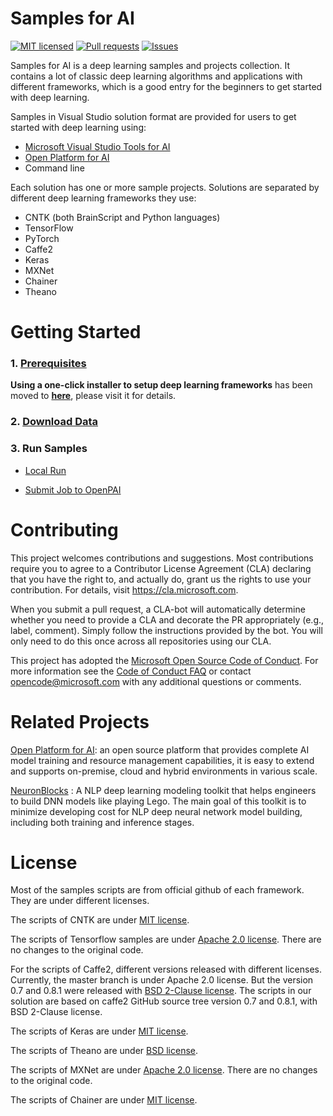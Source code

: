 # Samples for AI

[![MIT licensed](https://img.shields.io/badge/license-MIT-yellow.svg)](https://github.com/Microsoft/samples-for-ai/blob/master/LICENSE)
[![Pull requests](https://img.shields.io/github/issues-pr-raw/Microsoft/samples-for-ai.svg)](https://github.com/Microsoft/samples-for-ai/pulls?q=is%3Aopen+is%3Apr)
[![Issues](https://img.shields.io/github/issues-raw/Microsoft/samples-for-ai.svg)](https://github.com/Microsoft/samples-for-ai/issues?q=is%3Aopen+is%3Aissue)

Samples for AI is a deep learning samples and projects collection. It contains a lot of classic deep learning algorithms and applications with different frameworks, which is a good entry for the beginners to get started with deep learning.

Samples in Visual Studio solution format are provided for users to get started with deep learning using:
- [Microsoft Visual Studio Tools for AI](https://github.com/Microsoft/vs-tools-for-ai)
- [Open Platform for AI](https://github.com/Microsoft/pai)
- Command line

Each solution has one or more sample projects.
Solutions are separated by different deep learning frameworks they use:
- CNTK (both BrainScript and Python languages)
- TensorFlow
- PyTorch
- Caffe2
- Keras
- MXNet
- Chainer
- Theano


# Getting Started

### 1. [Prerequisites](./docs/prerequisites.md)
   **Using a one-click installer to setup deep learning frameworks** has been moved to [**here**](./docs/prerequisites.md#Using_a_one-click_installer_to_setup_deep_learning_frameworks), please visit it for details.

### 2. [Download Data](./docs/download_data.md)

### 3. Run Samples

   - [Local Run](./docs/local_run.md)

   - [Submit Job to OpenPAI](./docs/submit_job_to_pai.md)


# Contributing

This project welcomes contributions and suggestions. Most contributions require you to
agree to a Contributor License Agreement (CLA) declaring that you have the right to,
and actually do, grant us the rights to use your contribution. For details, visit
https://cla.microsoft.com.

When you submit a pull request, a CLA-bot will automatically determine whether you need
to provide a CLA and decorate the PR appropriately (e.g., label, comment). Simply follow the
instructions provided by the bot. You will only need to do this once across all repositories using our CLA.

This project has adopted the [Microsoft Open Source Code of Conduct](https://opensource.microsoft.com/codeofconduct/).
For more information see the [Code of Conduct FAQ](https://opensource.microsoft.com/codeofconduct/faq/)
or contact [opencode@microsoft.com](mailto:opencode@microsoft.com) with any additional questions or comments.

# Related Projects

[Open Platform for AI](https://github.com/Microsoft/pai): an open source platform that provides complete AI model training and resource management capabilities, it is easy to extend and supports on-premise, cloud and hybrid environments in various scale.

[NeuronBlocks](https://github.com/Microsoft/NeuronBlocks) : A NLP deep learning modeling toolkit that helps engineers to build DNN models like playing Lego. The main goal of this toolkit is to minimize developing cost for NLP deep neural network model building, including both training and inference stages.

# License

Most of the samples scripts are from official github of each framework. They are under different licenses.


The scripts of CNTK are under [MIT license](https://en.wikipedia.org/wiki/MIT_License).

The scripts of Tensorflow samples are under [Apache 2.0 license](https://en.wikipedia.org/wiki/Apache_License#Version_2.0).
There are no changes to the original code.

For the scripts of Caffe2, different versions released with different licenses.
Currently, the master branch is under Apache 2.0 license. But the version 0.7 and 0.8.1 were released with [BSD 2-Clause license](https://github.com/caffe2/caffe2/tree/v0.8.1).
The scripts in our solution are based on caffe2 GitHub source tree version 0.7 and 0.8.1, with BSD 2-Clause license.

The scripts of Keras are under [MIT license](https://github.com/fchollet/keras/blob/master/LICENSE).

The scripts of Theano are under [BSD license](https://en.wikipedia.org/wiki/BSD_licenses).

The scripts of MXNet are under [Apache 2.0 license](https://en.wikipedia.org/wiki/Apache_License#Version_2.0).
There are no changes to the original code.

The scripts of Chainer are under [MIT license](https://github.com/chainer/chainer/blob/master/LICENSE).
